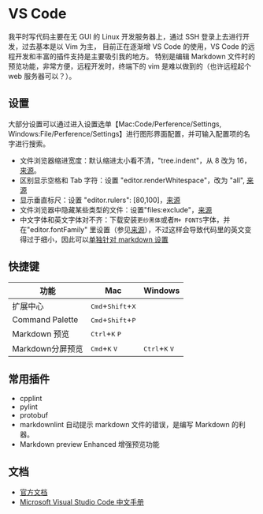 # VS Code

我平时写代码主要在无 GUI 的 Linux 开发服务器上，通过 SSH 登录上去进行开发，过去基本是以 Vim 为主，
目前正在逐渐增 VS Code 的使用，VS Code 的远程开发和丰富的插件支持是主要吸引我的地方。
特别是编辑 Markdown 文件时的预览功能，非常方便，远程开发时，终端下的 vim 是难以做到的（也许远程起个 web 服务器可以？）。

## 设置

大部分设置可以通过进入设置选单【Mac:Code/Perference/Settings, Windows:File/Perference/Settings】进行图形界面配置，并可输入配置项的名字进行搜索。

- 文件浏览器缩进宽度：默认缩进太小看不清，"tree.indent"，从 8 改为 16，[来源](https://github.com/microsoft/vscode/issues/35447#issuecomment-455461013)。
- 区别显示空格和 Tab 字符：设置 "editor.renderWhitespace"，改为 "all", [来源](https://stackoverflow.com/a/30140625/364334)
- 显示垂直标尺：设置 "editor.rulers": [80,100]，[来源](https://stackoverflow.com/a/29972073/364334)
- 文件浏览器中隐藏某些类型的文件：设置"files:exclude"，[来源](https://stackoverflow.com/a/30142299/364334)
- 中文字体和英文字体对不齐：下载安装`更纱黑体`或者`M+ FONTS`字体，并在"editor.fontFamily" 里设置（参见[来源](https://zhuanlan.zhihu.com/p/110945562)），不过这样会导致代码里的英文变得过于细小，因此可以[单独针对 markdown 设置](https://moe.best/gotagota/vscode-monospaced.html)

## 快捷键

|功能             |Mac    |Windows|
|----------------|-------|-------|
|扩展中心         |<kbd>Cmd</kbd>+<kbd>Shift</kbd>+<kbd>X</kbd>
|Command Palette|<kbd>Cmd</kbd>+<kbd>Shift</kbd>+<kbd>P</kbd>
|Markdown 预览   |<kbd>Ctrl</kbd>+<kbd>K</kbd> <kbd>P</kbd>
|Markdown分屏预览 |<kbd>Cmd</kbd>+<kbd>K</kbd> <kbd>V</kbd> | <kbd>Ctrl</kbd>+<kbd>K</kbd> <kbd>V</kbd>

## 常用插件

- cpplint
- pylint
- protobuf
- markdownlint 自动提示 markdown 文件的错误，是编写 Markdown 的利器。
- Markdown preview Enhanced 增强预览功能

## 文档

- [官方文档](https://code.visualstudio.com/docs)
- [Microsoft Visual Studio Code 中文手册](https://jeasonstudio.gitbooks.io/vscode-cn-doc/content/)

